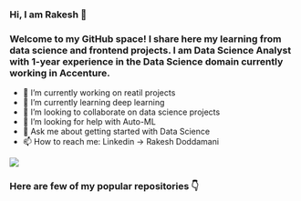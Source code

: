 ### Hi, I am Rakesh 👋
### Welcome to my GitHub space! I share here my learning from data science and frontend projects. I am Data Science Analyst with 1-year experience in the Data Science domain currently working in Accenture.

- 🔭 I’m currently working on reatil projects
- 🌱 I’m currently learning deep learning
- 👯 I’m looking to collaborate on data science projects
- 🤔 I’m looking for help with Auto-ML
- 💬 Ask me about getting started with Data Science
- 📫 How to reach me: Linkedin -> Rakesh Doddamani

<a href="https://www.linkedin.com/in/rakeshrdoddamani/" imageanchor="1"><img src="https://www.linkedin.com/in/rakeshrdoddamani/" border="0"></a>

### Here are few of my popular repositories 👇
